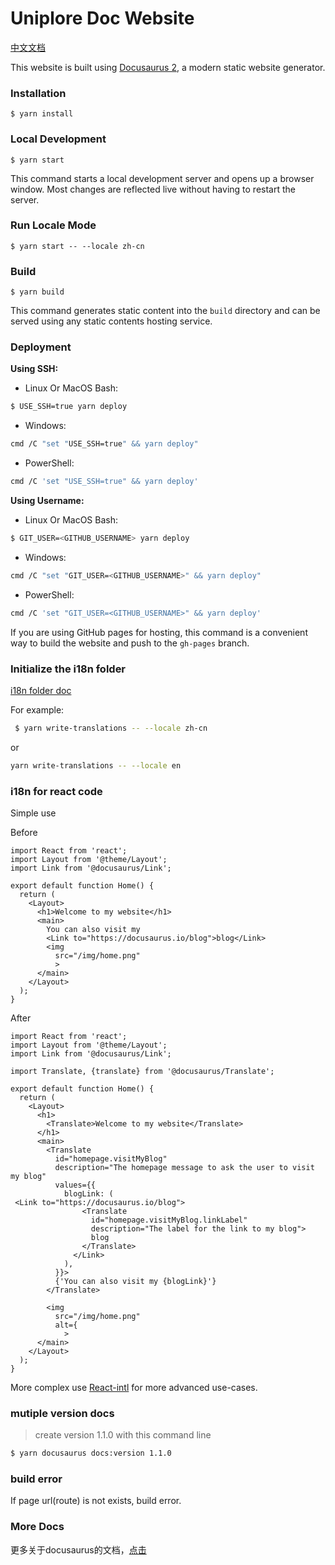 # Uniplore Doc Website

[中文文档](README-zh_cn.md)

This website is built using [Docusaurus 2](https://docusaurus.io/), a modern static website generator.

### Installation

```
$ yarn install
```

### Local Development

```
$ yarn start
```

This command starts a local development server and opens up a browser window. Most changes are reflected live without having to restart the server.

### Run Locale Mode

```
$ yarn start -- --locale zh-cn 
```

### Build

```
$ yarn build
```

This command generates static content into the `build` directory and can be served using any static contents hosting service.

### Deployment

**Using SSH:**
* Linux Or MacOS Bash:
```bash
$ USE_SSH=true yarn deploy
```

* Windows:
```bash
cmd /C "set "USE_SSH=true" && yarn deploy"
```

* PowerShell:
```bash
cmd /C 'set "USE_SSH=true" && yarn deploy'
```

**Using Username:**
* Linux Or MacOS Bash:
```bash
$ GIT_USER=<GITHUB_USERNAME> yarn deploy
```

* Windows:
```bash
cmd /C "set "GIT_USER=<GITHUB_USERNAME>" && yarn deploy"
```

* PowerShell:
```bash
cmd /C 'set "GIT_USER=<GITHUB_USERNAME>" && yarn deploy'
```



If you are using GitHub pages for hosting, this command is a convenient way to build the website and push to the `gh-pages` branch.

### Initialize the i18n folder

[i18n folder doc](https://docusaurus.io/docs/i18n/git)

For example:
```bash
 $ yarn write-translations -- --locale zh-cn
 ```
 or
 ```bash
 yarn write-translations -- --locale en
 ```

 ### i18n for react code

Simple use

Before
```react
import React from 'react';
import Layout from '@theme/Layout';
import Link from '@docusaurus/Link';

export default function Home() {
  return (
    <Layout>
      <h1>Welcome to my website</h1>
      <main>
        You can also visit my
        <Link to="https://docusaurus.io/blog">blog</Link>
        <img
          src="/img/home.png"
          >
      </main>
    </Layout>
  );
}
```

After
```react
import React from 'react';
import Layout from '@theme/Layout';
import Link from '@docusaurus/Link';

import Translate, {translate} from '@docusaurus/Translate';

export default function Home() {
  return (
    <Layout>
      <h1>
        <Translate>Welcome to my website</Translate>
      </h1>
      <main>
        <Translate
          id="homepage.visitMyBlog"
          description="The homepage message to ask the user to visit my blog"
          values={{
            blogLink: (
 <Link to="https://docusaurus.io/blog">
                <Translate
                  id="homepage.visitMyBlog.linkLabel"
                  description="The label for the link to my blog">
                  blog
                </Translate>
              </Link>
            ),
          }}>
          {'You can also visit my {blogLink}'}
        </Translate>

        <img
          src="/img/home.png"
          alt={
            >
      </main>
    </Layout>
  );
}
```

More complex use [React-intl](https://www.jianshu.com/p/3b404d131634) for more advanced use-cases.

### mutiple version docs

> create version 1.1.0 with this command line

```bash
$ yarn docusaurus docs:version 1.1.0
```

### build error
If page url(route) is not exists, build error.

### More Docs

更多关于docusaurus的文档，[点击](https://docusaurus.io/docs)

